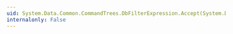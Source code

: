 ```yaml
---
uid: System.Data.Common.CommandTrees.DbFilterExpression.Accept(System.Data.Common.CommandTrees.DbExpressionVisitor)
internalonly: False
---
```

